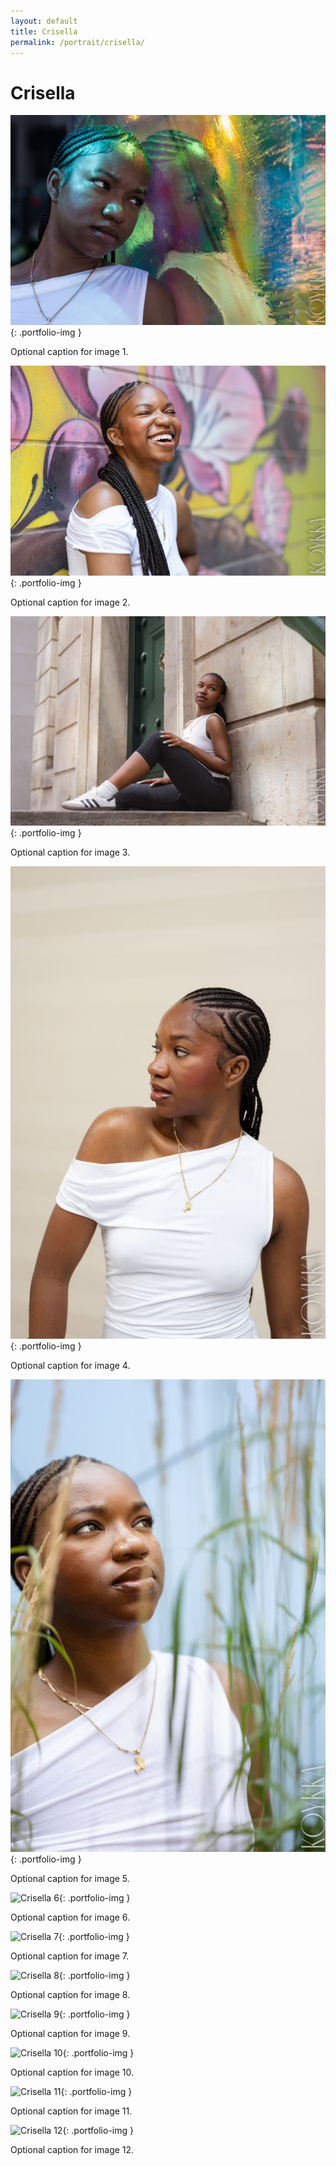 ```yaml
---
layout: default
title: Crisella
permalink: /portrait/crisella/
---
```


# Crisella

![Crisella 1](/assets/images/portrait/crisella/1.jpg){: .portfolio-img }
<p class="caption">Optional caption for image 1.</p>

![Crisella 2](/assets/images/portrait/crisella/2.jpg){: .portfolio-img }
<p class="caption">Optional caption for image 2.</p>

![Crisella 3](/assets/images/portrait/crisella/3.jpg){: .portfolio-img }
<p class="caption">Optional caption for image 3.</p>

![Crisella 4](/assets/images/portrait/crisella/4.jpg){: .portfolio-img }
<p class="caption">Optional caption for image 4.</p>

![Crisella 5](/assets/images/portrait/crisella/5.jpg){: .portfolio-img }
<p class="caption">Optional caption for image 5.</p>

![Crisella 6](/assets/images/portrait/crisella/6.jpg){: .portfolio-img }
<p class="caption">Optional caption for image 6.</p>

![Crisella 7](/assets/images/portrait/crisella/7.jpg){: .portfolio-img }
<p class="caption">Optional caption for image 7.</p>

![Crisella 8](/assets/images/portrait/crisella/8.jpg){: .portfolio-img }
<p class="caption">Optional caption for image 8.</p>

![Crisella 9](/assets/images/portrait/crisella/9.jpg){: .portfolio-img }
<p class="caption">Optional caption for image 9.</p>

![Crisella 10](/assets/images/portrait/crisella/10.jpg){: .portfolio-img }
<p class="caption">Optional caption for image 10.</p>

![Crisella 11](/assets/images/portrait/crisella/11.jpg){: .portfolio-img }
<p class="caption">Optional caption for image 11.</p>

![Crisella 12](/assets/images/portrait/crisella/12.jpg){: .portfolio-img }
<p class="caption">Optional caption for image 12.</p>